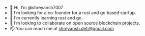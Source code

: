 - 👋 Hi, I’m @shreyansh7007
- 👀 I’m looking for a co-founder for a rust and go based startup.
- 🌱 I’m currently learning rust and go.
- 💞️ I’m looking to collaborate on open source blockchain projects.
- 📫 You can reach me at shreyansh.defi@gmail.com

<!---
shreyansh7007/shreyansh7007 is a ✨ special ✨ repository because its `README.md` (this file) appears on your GitHub profile.
You can click the Preview link to take a look at your changes.
--->

